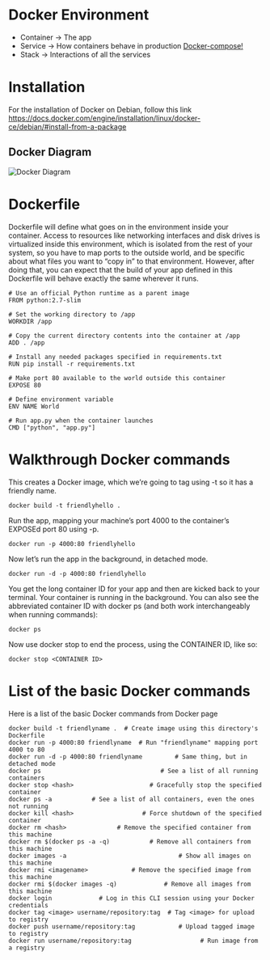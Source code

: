 # Docker Environment

* Container -> The app
* Service -> How containers behave in production [Docker-compose!](https://github.com/docker/compose/releases)
* Stack -> Interactions of all the services

# Installation

For the installation of Docker on Debian, follow this link https://docs.docker.com/engine/installation/linux/docker-ce/debian/#install-from-a-package

## Docker Diagram
![Docker Diagram](https://www.docker.com/sites/default/files/Container%402x.png)

# Dockerfile
Dockerfile will define what goes on in the environment inside your container. Access to resources like networking interfaces and disk drives is virtualized inside this environment, which is isolated from the rest of your system, so you have to map ports to the outside world, and be specific about what files you want to “copy in” to that environment. However, after doing that, you can expect that the build of your app defined in this Dockerfile will behave exactly the same wherever it runs.

```
# Use an official Python runtime as a parent image
FROM python:2.7-slim

# Set the working directory to /app
WORKDIR /app

# Copy the current directory contents into the container at /app
ADD . /app

# Install any needed packages specified in requirements.txt
RUN pip install -r requirements.txt

# Make port 80 available to the world outside this container
EXPOSE 80

# Define environment variable
ENV NAME World

# Run app.py when the container launches
CMD ["python", "app.py"]
```

# Walkthrough Docker commands

This creates a Docker image, which we’re going to tag using -t so it has a friendly name.

`docker build -t friendlyhello .`

Run the app, mapping your machine’s port 4000 to the container’s EXPOSEd port 80 using -p.

`docker run -p 4000:80 friendlyhello`

Now let’s run the app in the background, in detached mode.

`docker run -d -p 4000:80 friendlyhello`

You get the long container ID for your app and then are kicked back to your terminal. Your container is running in the background. You can also see the abbreviated container ID with docker ps (and both work interchangeably when running commands):

`docker ps`

Now use docker stop to end the process, using the CONTAINER ID, like so:

`docker stop <CONTAINER ID>`

# List of the basic Docker commands

Here is a list of the basic Docker commands from Docker page

```
docker build -t friendlyname .  # Create image using this directory's Dockerfile
docker run -p 4000:80 friendlyname  # Run "friendlyname" mapping port 4000 to 80
docker run -d -p 4000:80 friendlyname         # Same thing, but in detached mode
docker ps                                 # See a list of all running containers
docker stop <hash>                     # Gracefully stop the specified container
docker ps -a           # See a list of all containers, even the ones not running
docker kill <hash>                   # Force shutdown of the specified container
docker rm <hash>              # Remove the specified container from this machine
docker rm $(docker ps -a -q)           # Remove all containers from this machine
docker images -a                               # Show all images on this machine
docker rmi <imagename>            # Remove the specified image from this machine
docker rmi $(docker images -q)             # Remove all images from this machine
docker login             # Log in this CLI session using your Docker credentials
docker tag <image> username/repository:tag  # Tag <image> for upload to registry
docker push username/repository:tag            # Upload tagged image to registry
docker run username/repository:tag                   # Run image from a registry
```
